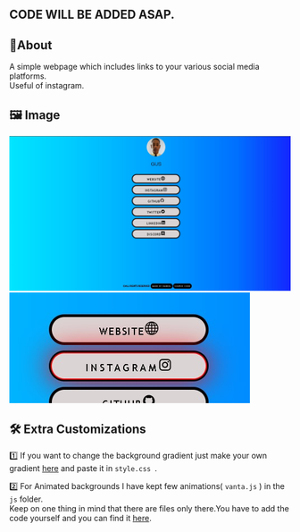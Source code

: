 ## CODE WILL BE ADDED ASAP.
## 📝About
A simple webpage which includes links to your various social media platforms. <br>
Useful of instagram.
## 🖼️ Image
<img src="1.jpg">
<img src="2.jpg">

## 🛠️ Extra Customizations


1️⃣ If you want to change the background gradient just make your own gradient [here](https://mycolor.space/) and paste it in ```style.css ```.
<br>

2️⃣ For Animated backgrounds I have kept few animations( ```vanta.js``` ) in the ```js``` folder.<br>
Keep on one thing in mind that there are files only there.You have to add the code yourself and you can find it [here](https://www.vantajs.com/).
